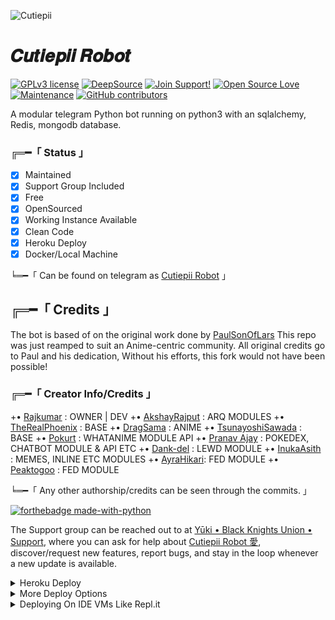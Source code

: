 ![Cutiepii](https://telegra.ph/file/9ac7926eaba55e6437735.png)

# 𝑪𝒖𝒕𝒊𝒆𝒑𝒊𝒊 𝑹𝒐𝒃𝒐𝒕
[![GPLv3 license](https://img.shields.io/badge/License-GPLv3-blue.svg)](http://perso.crans.org/besson/LICENSE.html) [![DeepSource](https://static.deepsource.io/deepsource-badge-light-mini.svg)](https://deepsource.io/gh/Awesome-RJ/CutiepiiRobot/?ref=repository-badge) [![Join Support!](https://img.shields.io/badge/Join%20Channel-!-red)](https://telegram.dog/Black_Knights_Union_Support) [![Open Source Love](https://badges.frapsoft.com/os/v2/open-source.png?v=103)](https://github.com/ellerbrock/open-source-badges/) [![Maintenance](https://img.shields.io/badge/Maintained%3F-yes-green.svg)](https://GitHub.com/Naereen/StrapDown.js/graphs/commit-activity) [![GitHub contributors](https://img.shields.io/github/contributors/Naereen/StrapDown.js.svg)](https://GitHub.com/Awesome-RJ/CutiepiiRobot/graphs/contributors/)

A modular telegram Python bot running on python3 with an sqlalchemy, Redis, mongodb database.

###  ╔═━「 Status 」

+ [x] Maintained
+ [x] Support Group Included
+ [x] Free
+ [x] OpenSourced
+ [x] Working Instance Available
+ [x] Clean Code
+ [x] Heroku Deploy
+ [x] Docker/Local Machine

╘═━「 Can be found on telegram as [Cutiepii Robot](https://telegram.dog/Cutiepii_Robot) 」

## ╔═━「 Credits 」
The bot is based of on the original work done by [PaulSonOfLars](https://github.com/PaulSonOfLars)
This repo was just reamped to suit an Anime-centric community. All original credits go to Paul and his dedication, Without his efforts, this fork would not have been possible!

### ╔═━「 Creator Info/Credits 」

+• [Rajkumar](https://github.com/Awesome-RJ) : OWNER | DEV
+• [AkshayRajput](https://github.com/TheHamkerCat) : ARQ MODULES
+• [TheRealPhoenix](https://github.com/rsktg) : BASE
+• [DragSama](https://github.com/DragSama) : ANIME
+• [TsunayoshiSawada](https://github.com/TsunayoshiSawada) : BASE
+• [Pokurt](https://github.com/pokurt) : WHATANIME MODULE API
+• [Pranav ⁪⁬⁮⁮⁮⁮Ajay](https://github.com/MoeZilla) : POKEDEX, CHATBOT MODULE & API ETC
+• [Dank-del](https://github.com/Dank-del) : LEWD MODULE
+• [InukaAsith](https://github.com/InukaAsith) : MEMES, INLINE ETC MODULES 
+• [AyraHikari](https://github.com/AyraHikari): FED MODULE
+• [Peaktogoo](https://github.com/peaktogoo) : FED MODULE

╘═━「 Any other authorship/credits can be seen through the commits. 」

[![forthebadge made-with-python](http://ForTheBadge.com/images/badges/made-with-python.svg)](https://www.python.org/)

The Support group can be reached out to at [Yūki • Black Knights Union • Support](https://telegram.dog/Black_Knights_Union_Support), where you can ask for help about [Cutiepii Robot 愛](https://telegram.dog/Cutiepii_Robot), discover/request new features, report bugs, and stay in the loop whenever a new update is available. 

<details>
	<summary>Heroku Deploy</summary>
	<br>
	<b>
The Easiest Way to Deploy This Bot is Via Heroku.
		In Order To deploy, You Just Have Fill The Necessary Environment Variables and Done!</b>
	
  <h1>
    <p align="center">
        <a href="https://heroku.com/deploy?template=https://github.com/Awesome-RJ/CutiepiiRobotV2.git">
            <img src="https://www.herokucdn.com/deploy/button.svg" alt="Deploy">
        </a>
    </p>
</h1>

</details> 

<details>
    <summary>More Deploy Options</summary>
    <br>
    <p align="center">

    Deploying on Local Machine

</p>

```console
    ~$ git clone https://github.com/Awesome-RJ/CutiepiiRobotV2.git
    ~$ cd CutiepiiRobotV2
    ~$ cp sample_config.py config.py
```

Edit Config.py with your own Values

Start with ```python3 -m Cutiepii_Robot```

</details>    

<details>
     <summary>Deploying On IDE VMs Like Repl.it</summary>
       <br>
         <p align="left">
            <b> 

            Refer to Deploying On Local Machine.

 </b>
</p>
</details>

